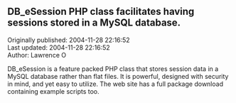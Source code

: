 ## DB_eSession PHP class facilitates having sessions stored in a MySQL database.  
Originally published: 2004-11-28 22:16:52  
Last updated: 2004-11-28 22:16:52  
Author: Lawrence O  
  
DB_eSession is a feature packed PHP class that stores session data in a MySQL database rather than flat files. It is powerful, designed with security in mind, and yet easy to utilize. The web site has a full package download containing example scripts too.
